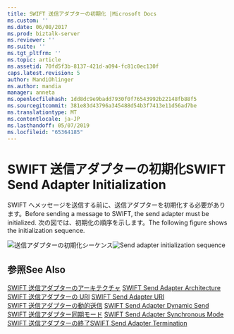 ```yaml
---
title: SWIFT 送信アダプターの初期化 |Microsoft Docs
ms.custom: ''
ms.date: 06/08/2017
ms.prod: biztalk-server
ms.reviewer: ''
ms.suite: ''
ms.tgt_pltfrm: ''
ms.topic: article
ms.assetid: 70fd5f3b-8137-421d-a094-fc81c0ec130f
caps.latest.revision: 5
author: MandiOhlinger
ms.author: mandia
manager: anneta
ms.openlocfilehash: 1dd8dc9e9badd7930f0f76543992b22148fb88f5
ms.sourcegitcommit: 381e83d43796a345488d54b3f7413e11d56ad7be
ms.translationtype: MT
ms.contentlocale: ja-JP
ms.lasthandoff: 05/07/2019
ms.locfileid: "65364185"
---
```

# <a name="swift-send-adapter-initialization"></a><span data-ttu-id="55398-102">SWIFT 送信アダプターの初期化</span><span class="sxs-lookup"><span data-stu-id="55398-102">SWIFT Send Adapter Initialization</span></span>
<span data-ttu-id="55398-103">SWIFT へメッセージを送信する前に、送信アダプターを初期化する必要があります。</span><span class="sxs-lookup"><span data-stu-id="55398-103">Before sending a message to SWIFT, the send adapter must be initialized.</span></span> <span data-ttu-id="55398-104">次の図では、初期化の順序を示します。</span><span class="sxs-lookup"><span data-stu-id="55398-104">The following figure shows the initialization sequence.</span></span>  
  
 <span data-ttu-id="55398-105">![送信アダプターの初期化シーケンス](../../adapters-and-accelerators/fileact-interact/media/1e395167-21e7-4f1e-b2da-d7f0f57cd0f8.gif "1e395167-21e7-4f1e-b2da-d7f0f57cd0f8")</span><span class="sxs-lookup"><span data-stu-id="55398-105">![Send adapter initialization sequence](../../adapters-and-accelerators/fileact-interact/media/1e395167-21e7-4f1e-b2da-d7f0f57cd0f8.gif "1e395167-21e7-4f1e-b2da-d7f0f57cd0f8")</span></span>  
  
## <a name="see-also"></a><span data-ttu-id="55398-106">参照</span><span class="sxs-lookup"><span data-stu-id="55398-106">See Also</span></span>  
 <span data-ttu-id="55398-107">[SWIFT 送信アダプターのアーキテクチャ](../../adapters-and-accelerators/fileact-interact/swift-send-adapter-architecture.md) </span><span class="sxs-lookup"><span data-stu-id="55398-107">[SWIFT Send Adapter Architecture](../../adapters-and-accelerators/fileact-interact/swift-send-adapter-architecture.md) </span></span>  
 <span data-ttu-id="55398-108">[SWIFT 送信アダプターの URI](../../adapters-and-accelerators/fileact-interact/swift-send-adapter-uri.md) </span><span class="sxs-lookup"><span data-stu-id="55398-108">[SWIFT Send Adapter URI](../../adapters-and-accelerators/fileact-interact/swift-send-adapter-uri.md) </span></span>  
 <span data-ttu-id="55398-109">[SWIFT 送信アダプターの動的送信](../../adapters-and-accelerators/fileact-interact/swift-send-adapter-dynamic-send.md) </span><span class="sxs-lookup"><span data-stu-id="55398-109">[SWIFT Send Adapter Dynamic Send](../../adapters-and-accelerators/fileact-interact/swift-send-adapter-dynamic-send.md) </span></span>  
 <span data-ttu-id="55398-110">[SWIFT 送信アダプター同期モード](../../adapters-and-accelerators/fileact-interact/swift-send-adapter-synchronous-mode.md) </span><span class="sxs-lookup"><span data-stu-id="55398-110">[SWIFT Send Adapter Synchronous Mode](../../adapters-and-accelerators/fileact-interact/swift-send-adapter-synchronous-mode.md) </span></span>  
 [<span data-ttu-id="55398-111">SWIFT 送信アダプターの終了</span><span class="sxs-lookup"><span data-stu-id="55398-111">SWIFT Send Adapter Termination</span></span>](../../adapters-and-accelerators/fileact-interact/swift-send-adapter-termination.md)
